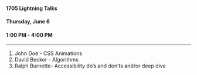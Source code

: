 #### 1705 Lightning Talks
#### Thursday, June 6
#### 1:00 PM - 4:00 PM

-----------------------------------------
1. John Doe - CSS Animations
2. David Becker - Algorithms
3. Ralph Burnette- Accessibility do’s and don’ts and/or deep dive
